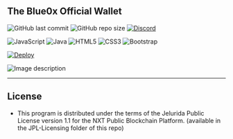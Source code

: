 ## The Blue0x Official Wallet


![GitHub last commit](https://img.shields.io/github/last-commit/theBlue0x/heroku?color=success)  ![GitHub repo size](https://img.shields.io/github/repo-size/theBlue0x/heroku?color=success)  [![Discord](https://img.shields.io/discord/823558528212008961?logo=discord)](https://discord.gg/EbBWRSPW63)


![JavaScript](https://img.shields.io/badge/-JavaScript-black?style=flat-square&logo=javascript)
![Java](https://img.shields.io/badge/-java-E34A86?style=flat-square&logo=java)
![HTML5](https://img.shields.io/badge/-HTML5-E34F26?style=flat-square&logo=html5&logoColor=white)
![CSS3](https://img.shields.io/badge/-CSS3-1572B6?style=flat-square&logo=css3)
![Bootstrap](https://img.shields.io/badge/-Bootstrap-563D7C?style=flat-square&logo=bootstrap)

[![Deploy](https://www.herokucdn.com/deploy/button.svg)](https://heroku.com/deploy?template=https://github.com/theBlue0x/heroku)

![Image description](https://i.imgur.com/IE7Zoi7.png)

----
## License

* This program is distributed under the terms of the Jelurida Public License version 1.1 for the NXT Public Blockchain Platform. (available in the JPL-Licensing folder of this repo)
